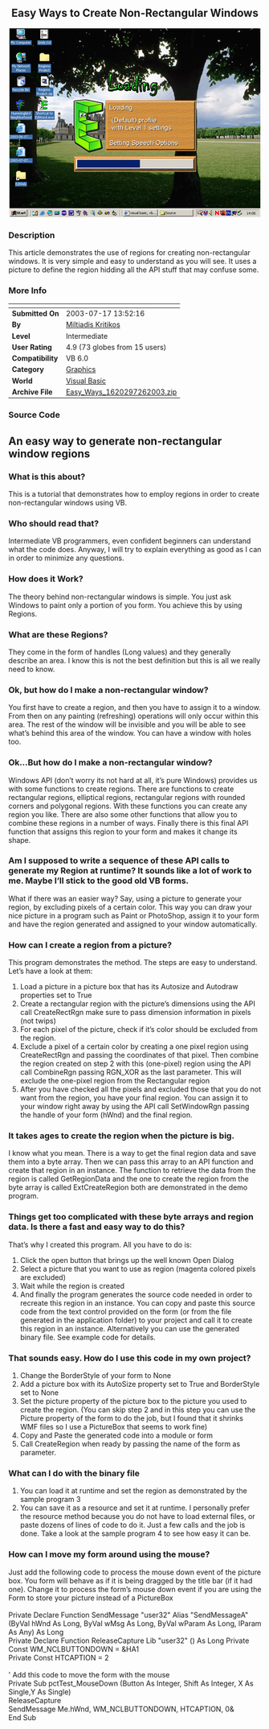 ﻿<div align="center">

## Easy Ways to Create Non\-Rectangular Windows

<img src="PIC2003717103124974.gif">
</div>

### Description

This article demonstrates the use of regions for creating non-rectangular windows. It is very simple and easy to understand as you will see. It uses a picture to define the region hidding all the API stuff that may confuse some.
 
### More Info
 


<span>             |<span>
---                |---
**Submitted On**   |2003-07-17 13:52:16
**By**             |[Miltiadis Kritikos](https://github.com/Planet-Source-Code/PSCIndex/blob/master/ByAuthor/miltiadis-kritikos.md)
**Level**          |Intermediate
**User Rating**    |4.9 (73 globes from 15 users)
**Compatibility**  |VB 6\.0
**Category**       |[Graphics](https://github.com/Planet-Source-Code/PSCIndex/blob/master/ByCategory/graphics__1-46.md)
**World**          |[Visual Basic](https://github.com/Planet-Source-Code/PSCIndex/blob/master/ByWorld/visual-basic.md)
**Archive File**   |[Easy\_Ways\_1620297262003\.zip](https://github.com/Planet-Source-Code/miltiadis-kritikos-easy-ways-to-create-non-rectangular-windows__1-46979/archive/master.zip)





### Source Code

<h2>An easy way to generate non-rectangular window regions</h2>
<h3>What is this about?</h3>
This is a tutorial that demonstrates how to employ regions in order to create non-rectangular windows using VB.
<h3>Who should read that?</h3>
Intermediate VB programmers, even confident
beginners can understand what the code does. Anyway, I will try to explain
everything as good as I can in order to minimize any questions.
<h3>How does it Work?</h3>
The theory behind non-rectangular windows is
simple. You just ask Windows to paint only a portion of you form. You achieve
this by using Regions.
<h3>What are these Regions?</h3>
They come in the form of handles (Long values)
and they generally describe an area. I know this is not the best definition but
this is all we really need to know.
<h3>Ok, but how do I make a non-rectangular window?</h3>
You first have to create a region, and then you
have to assign it to a window. From then on any painting (refreshing)
operations will only occur within this area. The rest of the window will be
invisible and you will be able to see what’s behind this area of the window.
You can have a window with holes too.
<h3>Ok…But how do I make a non-rectangular window?</h3>
Windows API (don’t worry its not hard at all,
it’s pure Windows) provides us with some functions to create regions. There are
functions to create rectangular regions, elliptical regions, rectangular
regions with rounded corners and polygonal regions. With these functions you
can create any region you like. There are also some other functions that allow
you to combine these regions in a number of ways. Finally there is this final
API function that assigns this region to your form and makes it change its
shape.
<h3>Am I supposed to write a sequence of these API calls to generate my
Region at runtime? It sounds like a lot of work to me. Maybe I’ll stick to the good old VB forms.</h3>
What if there was an easier way? Say, using a
picture to generate your region, by excluding pixels of a certain color. This
way you can draw your nice picture in a program such as Paint or PhotoShop,
assign it to your form and have the region generated and assigned to your
window automatically.
<h3>How can I create a region from a picture?</h3>
This program demonstrates the method. The steps
are easy to understand. Let’s have a look at them:
<ol>
 <li>Load a picture in a picture box that has its Autosize and Autodraw properties set to True</li>
 <li>Create a rectangular region with the picture’s dimensions using the API call CreateRectRgn
  make sure to pass dimension information in pixels (not twips)</li>
 <li>For each pixel of the picture, check if it’s color should be excluded from the region.</li>
 <li>Exclude a pixel of a certain color by creating a one pixel region using CreateRectRgn and passing
 	 the coordinates of that pixel. Then combine the region created on step 2 with this (one-pixel)
  region using the API call CombineRgn passing RGN_XOR as the last parameter. This will exclude the one-pixel
  region from the Rectangular region</li>
 <li>After you have checked all the pixels and excluded those that you do not want
  from the region, you have your final region. You can assign it to your
  window right away by using the API call SetWindowRgn passing the handle of your form (hWnd) and the final
  region.</li>
</ol>
<h3>It takes ages to create the region when the picture is big.</h3>
I know what you mean. There is a way to get the
final region data and save them into a byte array. Then we can pass this array
to an API function and create that region in an instance. The function to
retrieve the data from the region is called GetRegionData
and the one to create the region from the byte array is called ExtCreateRegion
both are demonstrated in the demo program.
<h3>Things get too complicated with these byte arrays and region data. Is
there a fast and easy way to do this?</h3>
That’s why I created this program. All you have
to do is:
<ol>
 <li>Click the open button that brings up the well known Open Dialog</li>
 <li>Select a picture that you want to use as region (magenta colored pixels are
  excluded)</li>
 <li>Wait while the region is created</li>
 <li>And finally the program generates the source code needed in order to recreate
  this region in an instance. You can copy and paste this source code from
  the text control provided on the form (or from the file generated in the
  application folder) to your project and call it to create this region in
  an instance. Alternatively you can use the generated binary file. See
  example code for details.</li>
</ol>
<h3>That sounds easy. How do I use this code in my own project?</h3>
<ol>
<li>Change the BorderStyle of your form to None</li>
<li>Add a picture box with its AutoSize property set to True and BorderStyle set to None</li>
<li>Set the picture property of the picture box to the picture you
 used to create the region. (You can skip step 2 and in
 this step you can use the Picture property of the form to do the job, but I
 found that it shrinks WMF files so I use a PictureBox that seems to work fine)</li>
<li>Copy and Paste the generated code into a module or form</li>
<li>Call CreateRegion when ready by passing the name of the form as parameter.</li>
</ol>
<h3>What can I do with the binary file</h3>
<ol>
<li>You can load it at runtime and set the region as demonstrated by the sample program 3</li>
<li>You can save it as a resource and set it at runtime. I personally prefer the resource
 method because you do not have to load external files, or paste dozens of lines of
 code to do it. Just a few calls and the job is done. Take a look at the
	sample program 4 to see how easy it can be.</li>
</ol>
<h3>How can I move my form around using the mouse?</h3>
Just add the following code to process the
mouse down event of the picture box. You form will behave as if it is being
dragged by the title bar (if it had one). Change it to process the form’s mouse
down event if you are using the Form to store your picture instead of a PictureBox<br />
<br />Private Declare Function SendMessage "user32" Alias "SendMessageA" (ByVal hWnd
 As Long, ByVal wMsg As Long, ByVal wParam As Long, lParam As Any) As Long<br />
Private Declare Function ReleaseCapture Lib "user32" () As Long
Private Const WM_NCLBUTTONDOWN = &HA1<br />
Private Const HTCAPTION = 2<br /><br />
' Add this code to move the form with the mouse<br />
Private Sub pctTest_MouseDown (Button As Integer, Shift As Integer, X As Single,Y As Single)<br />
ReleaseCapture<br />
SendMessage Me.hWnd, WM_NCLBUTTONDOWN, HTCAPTION, 0&<br />
End Sub

